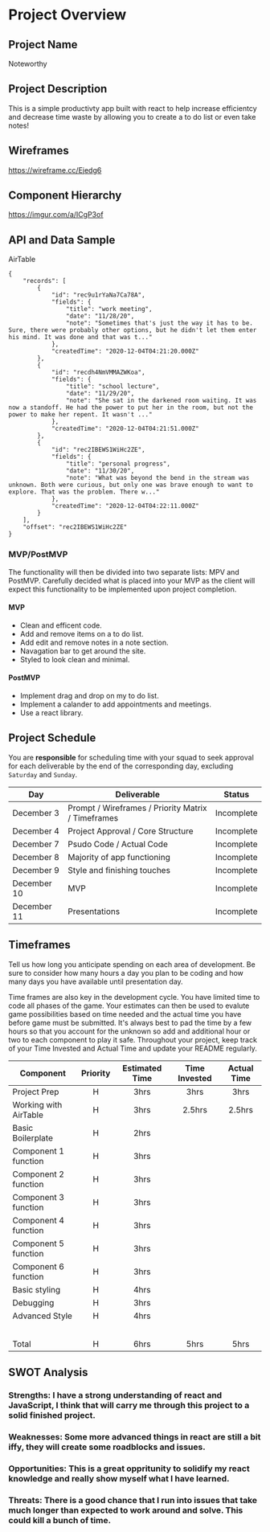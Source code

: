 # Project Overview

## Project Name

Noteworthy

## Project Description

This is a simple productivty app built with react to help increase efficientcy and decrease time waste by allowing you to create a to do list or even take notes!

## Wireframes

https://wireframe.cc/Ejedg6

## Component Hierarchy

https://imgur.com/a/ICgP3of

## API and Data Sample

AirTable
``` 
{
    "records": [
        {
            "id": "rec9u1rYaNa7Ca78A",
            "fields": {
                "title": "work meeting",
                "date": "11/28/20",
                "note": "Sometimes that's just the way it has to be. Sure, there were probably other options, but he didn't let them enter his mind. It was done and that was t..."
            },
            "createdTime": "2020-12-04T04:21:20.000Z"
        },
        {
            "id": "recdh4NmVMMAZWKoa",
            "fields": {
                "title": "school lecture",
                "date": "11/29/20",
                "note": "She sat in the darkened room waiting. It was now a standoff. He had the power to put her in the room, but not the power to make her repent. It wasn't ..."
            },
            "createdTime": "2020-12-04T04:21:51.000Z"
        },
        {
            "id": "rec2IBEWS1WiHc2ZE",
            "fields": {
                "title": "personal progress",
                "date": "11/30/20",
                "note": "What was beyond the bend in the stream was unknown. Both were curious, but only one was brave enough to want to explore. That was the problem. There w..."
            },
            "createdTime": "2020-12-04T04:22:11.000Z"
        }
    ],
    "offset": "rec2IBEWS1WiHc2ZE"
}
```
### MVP/PostMVP

The functionality will then be divided into two separate lists: MPV and PostMVP.  Carefully decided what is placed into your MVP as the client will expect this functionality to be implemented upon project completion.  

#### MVP 

- Clean and efficent code.
- Add and remove items on a to do list.
- Add edit and remove notes in a note section.
- Navagation bar to get around the site.
- Styled to look clean and minimal.

#### PostMVP  

- Implement drag and drop on my to do list.
- Implement a calander to add appointments and meetings.
- Use a react library.

## Project Schedule

You are **responsible** for scheduling time with your squad to seek approval for each deliverable by the end of the corresponding day, excluding `Saturday` and `Sunday`.

|  Day | Deliverable | Status
|---|---| ---|
|December 3| Prompt / Wireframes / Priority Matrix / Timeframes | Incomplete
|December 4| Project Approval / Core Structure | Incomplete
|December 7| Psudo Code / Actual Code | Incomplete
|December 8| Majority of app functioning | Incomplete
|December 9| Style and finishing touches | Incomplete
|December 10| MVP | Incomplete
|December 11| Presentations | Incomplete

## Timeframes

Tell us how long you anticipate spending on each area of development. Be sure to consider how many hours a day you plan to be coding and how many days you have available until presentation day.

Time frames are also key in the development cycle.  You have limited time to code all phases of the game.  Your estimates can then be used to evalute game possibilities based on time needed and the actual time you have before game must be submitted. It's always best to pad the time by a few hours so that you account for the unknown so add and additional hour or two to each component to play it safe. Throughout your project, keep track of your Time Invested and Actual Time and update your README regularly.

| Component | Priority | Estimated Time | Time Invested | Actual Time |
| --- | :---: |  :---: | :---: | :---: |
| Project Prep | H | 3hrs| 3hrs | 3hrs |
| Working with AirTable | H | 3hrs| 2.5hrs | 2.5hrs |
| Basic Boilerplate | H | 2hrs | | |
| Component 1 function | H | 3hrs | | |
| Component 2 function | H | 3hrs | | |
| Component 3 function | H | 3hrs | | |
| Component 4 function | H | 3hrs | | |
| Component 5 function | H | 3hrs | | |
| Component 6 function | H | 3hrs | | |
| Basic styling | H | 4hrs | | |
| Debugging | H | 3hrs | | |
| Advanced Style | H | 4hrs | | |
| | | | | |
| | | | | |
| | | | | |
| | | | | |
| | | | | |
| Total | H | 6hrs| 5hrs | 5hrs |

## SWOT Analysis

### Strengths: I have a strong understanding of react and JavaScript, I think that will carry me through this project to a solid finished project.

### Weaknesses: Some more advanced things in react are still a bit iffy, they will create some roadblocks and issues.

### Opportunities: This is a great oppritunity to solidify my react knowledge and really show myself what I have learned.

### Threats: There is a good chance that I run into issues that take much longer than expected to work around and solve. This could kill a bunch of time.
